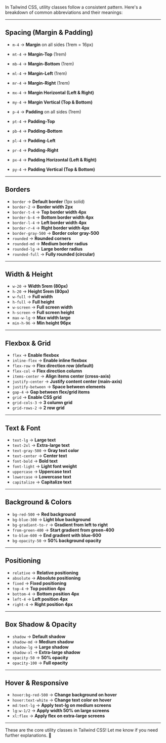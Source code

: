 In Tailwind CSS, utility classes follow a consistent pattern. Here's a breakdown of common abbreviations and their meanings:

---

## **Spacing (Margin & Padding)**
- `m-4` → **Margin** on all sides (1rem = 16px)
- `mt-4` → **Margin-Top** (1rem)
- `mb-4` → **Margin-Bottom** (1rem)
- `ml-4` → **Margin-Left** (1rem)
- `mr-4` → **Margin-Right** (1rem)
- `mx-4` → **Margin Horizontal (Left & Right)**
- `my-4` → **Margin Vertical (Top & Bottom)**

- `p-4` → **Padding** on all sides (1rem)
- `pt-4` → **Padding-Top**
- `pb-4` → **Padding-Bottom**
- `pl-4` → **Padding-Left**
- `pr-4` → **Padding-Right**
- `px-4` → **Padding Horizontal (Left & Right)**
- `py-4` → **Padding Vertical (Top & Bottom)**

---

## **Borders**
- `border` → **Default border** (1px solid)
- `border-2` → **Border width 2px**
- `border-t-4` → **Top border width 4px**
- `border-b-4` → **Bottom border width 4px**
- `border-l-4` → **Left border width 4px**
- `border-r-4` → **Right border width 4px**
- `border-gray-500` → **Border color gray-500**
- `rounded` → **Rounded corners**
- `rounded-md` → **Medium border radius**
- `rounded-lg` → **Large border radius**
- `rounded-full` → **Fully rounded (circular)**

---

## **Width & Height**
- `w-20` → **Width 5rem (80px)**
- `h-20` → **Height 5rem (80px)**
- `w-full` → **Full width**
- `h-full` → **Full height**
- `w-screen` → **Full screen width**
- `h-screen` → **Full screen height**
- `max-w-lg` → **Max width large**
- `min-h-96` → **Min height 96px**

---

## **Flexbox & Grid**
- `flex` → **Enable flexbox**
- `inline-flex` → **Enable inline flexbox**
- `flex-row` → **Flex direction row (default)**
- `flex-col` → **Flex direction column**
- `items-center` → **Align items center (cross-axis)**
- `justify-center` → **Justify content center (main-axis)**
- `justify-between` → **Space between elements**
- `gap-4` → **Gap between flex/grid items**
- `grid` → **Enable CSS grid**
- `grid-cols-3` → **3 column grid**
- `grid-rows-2` → **2 row grid**

---

## **Text & Font**
- `text-lg` → **Large text**
- `text-2xl` → **Extra-large text**
- `text-gray-500` → **Gray text color**
- `text-center` → **Center text**
- `font-bold` → **Bold text**
- `font-light` → **Light font weight**
- `uppercase` → **Uppercase text**
- `lowercase` → **Lowercase text**
- `capitalize` → **Capitalize text**

---

## **Background & Colors**
- `bg-red-500` → **Red background**
- `bg-blue-300` → **Light blue background**
- `bg-gradient-to-r` → **Gradient from left to right**
- `from-green-400` → **Start gradient from green-400**
- `to-blue-600` → **End gradient with blue-600**
- `bg-opacity-50` → **50% background opacity**

---

## **Positioning**
- `relative` → **Relative positioning**
- `absolute` → **Absolute positioning**
- `fixed` → **Fixed positioning**
- `top-4` → **Top position 4px**
- `bottom-4` → **Bottom position 4px**
- `left-4` → **Left position 4px**
- `right-4` → **Right position 4px**

---

## **Box Shadow & Opacity**
- `shadow` → **Default shadow**
- `shadow-md` → **Medium shadow**
- `shadow-lg` → **Large shadow**
- `shadow-xl` → **Extra-large shadow**
- `opacity-50` → **50% opacity**
- `opacity-100` → **Full opacity**

---

## **Hover & Responsive**
- `hover:bg-red-500` → **Change background on hover**
- `hover:text-white` → **Change text color on hover**
- `md:text-lg` → **Apply text-lg on medium screens**
- `lg:w-1/2` → **Apply width 50% on large screens**
- `xl:flex` → **Apply flex on extra-large screens**

---

These are the core utility classes in Tailwind CSS! Let me know if you need further explanations. 🚀